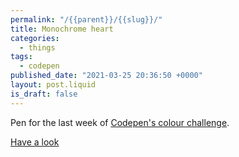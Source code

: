 ```yaml
---
permalink: "/{{parent}}/{{slug}}/"
title: Monochrome heart
categories:
  - things
tags:
  - codepen
published_date: "2021-03-25 20:36:50 +0000"
layout: post.liquid
is_draft: false
---
```

Pen for the last week of [Codepen's colour challenge](https://codepen.io/challenges/2021/march/).

[Have a look](https://codepen.io/bl-rd/full/WNRrjPO)